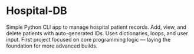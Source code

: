 # Hospital-DB
Simple Python CLI app to manage hospital patient records. Add, view, and delete patients with auto-generated IDs. Uses dictionaries, loops, and user input. First project focused on core programming logic — laying the foundation for more advanced builds.
